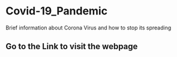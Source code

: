 # Covid-19_Pandemic
Brief information about Corona Virus and how to stop its spreading
## Go to the Link to visit the webpage
